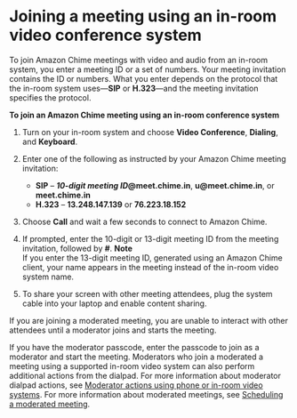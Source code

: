 # Joining a meeting using an in\-room video conference system<a name="chime-join-meeting-conference-room"></a>

To join Amazon Chime meetings with video and audio from an in\-room system, you enter a meeting ID or a set of numbers\. Your meeting invitation contains the ID or numbers\. What you enter depends on the protocol that the in\-room system uses—**SIP** or **H\.323**—and the meeting invitation specifies the protocol\.

**To join an Amazon Chime meeting using an in\-room conference system**

1. Turn on your in\-room system and choose **Video Conference**, **Dialing**, and **Keyboard**\.

1. Enter one of the following as instructed by your Amazon Chime meeting invitation:
   + **SIP** – ***10\-digit meeting ID*@meet\.chime\.in**, **u@meet\.chime\.in**, or **meet\.chime\.in**
   + **H\.323** – **13\.248\.147\.139** or **76\.223\.18\.152**

1. Choose **Call** and wait a few seconds to connect to Amazon Chime\.

1. If prompted, enter the 10\-digit or 13\-digit meeting ID from the meeting invitation, followed by **\#**\.
**Note**  
If you enter the 13\-digit meeting ID, generated using an Amazon Chime client, your name appears in the meeting instead of the in\-room video system name\.

1. To share your screen with other meeting attendees, plug the system cable into your laptop and enable content sharing\.

If you are joining a moderated meeting, you are unable to interact with other attendees until a moderator joins and starts the meeting\.

If you have the moderator passcode, enter the passcode to join as a moderator and start the meeting\. Moderators who join a moderated a meeting using a supported in\-room video system can also perform additional actions from the dialpad\. For more information about moderator dialpad actions, see [Moderator actions using phone or in\-room video systems](moderate-meeting.md#actions-phone-vid)\. For more information about moderated meetings, see [Scheduling a moderated meeting](moderate-meeting.md)\.